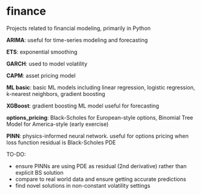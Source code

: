 # finance
Projects related to financial modeling, primarily in Python

**ARIMA**: useful for time-series modeling and forecasting

**ETS**: exponential smoothing

**GARCH**: used to model volatility

**CAPM**: asset pricing model

**ML basic**: basic ML models including linear regression, logistic regression, k-nearest neighbors, gradient boosting

**XGBoost**: gradient boosting ML model useful for forecasting

**options_pricing**: Black-Scholes for European-style options, Binomial Tree Model for America-style (early exercise)

**PINN**: physics-informed neural network. useful for options pricing when loss function residual is Black-Scholes PDE

TO-DO:

- ensure PINNs are using PDE as residual (2nd derivative) rather than explicit BS solution
- compare to real world data and ensure getting accurate predictions
- find novel solutions in non-constant volatility settings